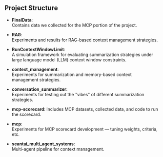 ## Project Structure

- **FinalData**:  
  Contains data we collected for the MCP portion of the project.

- **RAG**:  
  Experiments and results for RAG-based context management strategies.
  
- **RunContextWindowLimit**:  
  A simulation framework for evaluating summarization strategies under large language model (LLM) context window constraints.
  
- **context_management**:  
  Experiments for summarization and memory-based context management strategies.

- **conversation_summarizer**:  
  Experiments for testing out the "vibes" of different summarization strategies.

- **mcp-scorecard**:
  Includes MCP datasets, collected data, and code to run the scorecard. 

- **mcp**:  
  Experiments for MCP scorecard development — tuning weights, criteria, etc.

- **seantai_multi_agent_systems**:  
  Multi-agent pipeline for context management.
